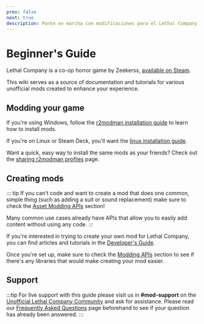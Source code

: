 ```yaml
---
prev: false
next: true
description: Ponte en marcha con modificaciones para el Lethal Company para mejorar la experiencia de juego.
---
```


# Beginner's Guide

Lethal Company is a co-op horror game by Zeekerss, [available on Steam](https://store.steampowered.com/app/1966720/Lethal_Company/).

This wiki serves as a source of documentation and tutorials for various unofficial mods created to enhance your experience.

## Modding your game

If you're using Windows, follow the [r2modman installation guide](/installation/installing-r2modman) to learn how to install mods.

If you're on Linux or Steam Deck, you'll want the [linux installation guide](/installation/installing-r2modman-linux).

Want a quick, easy way to install the same mods as your friends? Check out the [sharing r2modman profiles](/installation/syncing-mods) page.

## Creating mods

::: tip
If you can't code and want to create a mod that does one common, simple thing (such as adding a suit or sound replacement) make sure to check the [Asset Modding APIs](/dev/apis/overview#asset-apis) section!

Many common use cases already have APIs that allow you to easily add content without using any code.
:::

If you're interested in trying to create your own mod for Lethal Company, you can find articles and tutorials in the [Developer's Guide](/dev/overview).

Once you're set up, make sure to check the [Modding APIs](/dev/apis/overview) section to see if there's any libraries that would make creating your mod easier.

## Support

:::tip
For live support with this guide please visit us in **#mod-support** on the [Unofficial Lethal Company Community](https://discord.gg/nYcQFEpXfU) and ask for assistance. Please read our [Frequently Asked Questions](extras/faq) page beforehand to see if your question has already been answered.
:::
